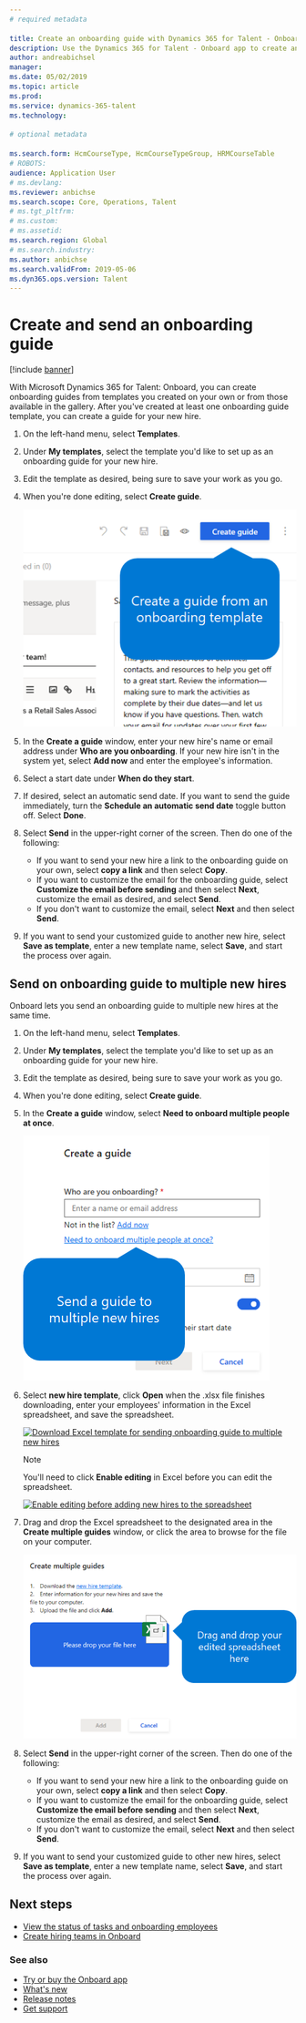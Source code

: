 ```yaml
---
# required metadata

title: Create an onboarding guide with Dynamics 365 for Talent - Onboard
description: Use the Dynamics 365 for Talent - Onboard app to create an onboarding guide for your new hires. This is an essential first step in your human capital management hire-to-retire strategy.
author: andreabichsel
manager:
ms.date: 05/02/2019
ms.topic: article
ms.prod:
ms.service: dynamics-365-talent
ms.technology:

# optional metadata

ms.search.form: HcmCourseType, HcmCourseTypeGroup, HRMCourseTable
# ROBOTS:
audience: Application User
# ms.devlang:
ms.reviewer: anbichse
ms.search.scope: Core, Operations, Talent
# ms.tgt_pltfrm:
# ms.custom:
# ms.assetid:
ms.search.region: Global
# ms.search.industry:
ms.author: anbichse
ms.search.validFrom: 2019-05-06
ms.dyn365.ops.version: Talent
---
```


# Create and send an onboarding guide

[!include [banner](includes/banner.md)]

With Microsoft Dynamics 365 for Talent: Onboard, you can create onboarding guides from templates you created on your own or from those available in the gallery. After you've created at least one onboarding guide template, you can create a guide for your new hire.

1. On the left-hand menu, select **Templates**.

2. Under **My templates**, select the template you'd like to set up as an onboarding guide for your new hire.

3. Edit the template as desired, being sure to save your work as you go.

4. When you're done editing, select **Create guide**.

   [![Create a guide from an onboarding template](./media/onboard-create-guide.png)](./media/onboard-create-guide.png)

5. In the **Create a guide** window, enter your new hire's name or email address under **Who are you onboarding**. If your new hire isn't in the system yet, select **Add now** and enter the employee's information.

6. Select a start date under **When do they start**. 

7. If desired, select an automatic send date. If you want to send the guide immediately, turn the **Schedule an automatic send date** toggle button off. Select **Done**.

8. Select **Send** in the upper-right corner of the screen. Then do one of the following:
    - If you want to send your new hire a link to the onboarding guide on your own, select **copy a link** and then select **Copy**.
    - If you want to customize the email for the onboarding guide, select **Customize the email before sending** and then select **Next**, customize the email as desired, and select **Send**.
    - If you don't want to customize the email, select **Next** and then select **Send**.

9. If you want to send your customized guide to another new hire, select **Save as template**, enter a new template name, select **Save**, and start the process over again.

## Send on onboarding guide to multiple new hires

Onboard lets you send an onboarding guide to multiple new hires at the same time.

1. On the left-hand menu, select **Templates**.

2. Under **My templates**, select the template you'd like to set up as an onboarding guide for your new hire.

3. Edit the template as desired, being sure to save your work as you go.

4. When you're done editing, select **Create guide**.

5. In the **Create a guide** window, select **Need to onboard multiple people at once**. 

   [![Send onboarding guide to multiple new hires](./media/onboard-send-guide-multiple-people.png)](./media/onboard-send-guide-multiple-people.png)

6. Select **new hire template**, click **Open** when the .xlsx file finishes downloading, enter your employees' information in the Excel spreadsheet, and save the spreadsheet.

   [![Download Excel template for sending onboarding guide to multiple new hires](./media/onboard-send-guide-download-spreedsheet.png)](./media/onboard-send-guide-download-spreedsheet.png)

    > [!NOTE]
    > You'll need to click **Enable editing** in Excel before you can edit the spreadsheet.

   [![Enable editing before adding new hires to the spreadsheet](onboard-send-guide-enable-editing.png)](onboard-send-guide-enable-editing.png)

7. Drag and drop the Excel spreadsheet to the designated area in the **Create multiple guides** window, or click the area to browse for the file on your computer.

   [![Drag and drop your edited spreadsheet](./media/onboard-send-guide-drag-spreadsheet.png)](./media/onboard-send-guide-drag-spreadsheet.png)

8. Select **Send** in the upper-right corner of the screen. Then do one of the following:
    - If you want to send your new hire a link to the onboarding guide on your own, select **copy a link** and then select **Copy**.
    - If you want to customize the email for the onboarding guide, select **Customize the email before sending** and then select **Next**, customize the email as desired, and select **Send**.
    - If you don't want to customize the email, select **Next** and then select **Send**.

9. If you want to send your customized guide to other new hires, select **Save as template**, enter a new template name, select **Save**, and start the process over again.

## Next steps

- [View the status of tasks and onboarding employees](./onboard-view-status.md)
- [Create hiring teams in Onboard](./onboard-create-team.md)

### See also

- [Try or buy the Onboard app](https://dynamics.microsoft.com/en-us/talent/onboard/)
- [What's new](./whats-new.md)
- [Release notes](https://docs.microsoft.com/en-us/business-applications-release-notes/index)
- [Get support](./talent-support.md)
